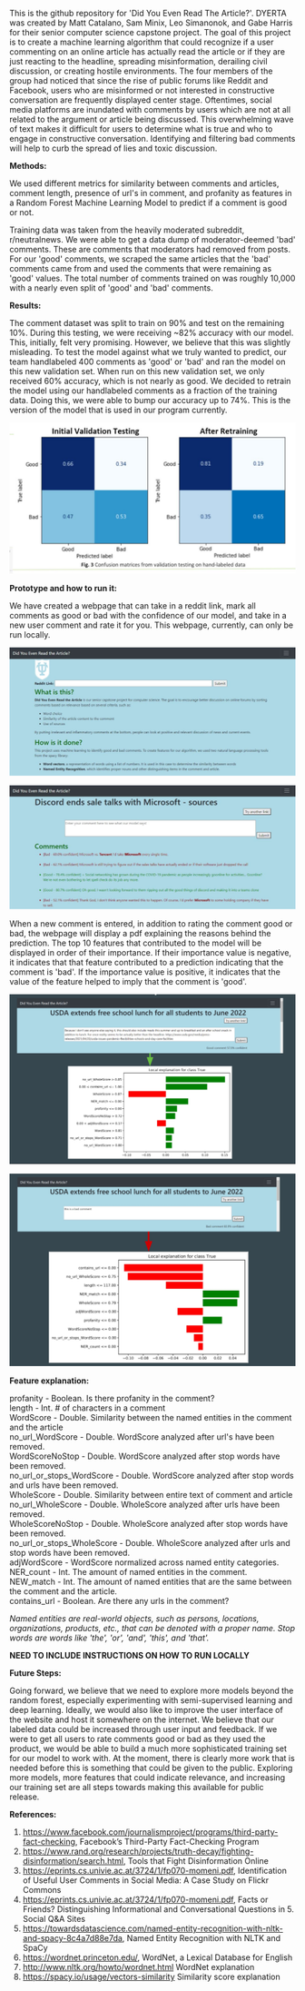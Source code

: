 This is the github repository for 'Did You Even Read The Article?'. DYERTA was created by Matt Catalano, Sam Minix, Leo Simanonok, and Gabe Harris for their senior computer science capstone project. The goal of this project is to create a machine learning algorithm that could recognize if a user commenting on an online article has actually read the article or if they are just reacting to the headline, spreading misinformation, derailing civil discussion, or creating hostile environments. The four members of the group had noticed that since the rise of public forums like Reddit and Facebook, users who are misinformed or not interested in constructive conversation are frequently displayed center stage. Oftentimes, social media platforms are inundated with comments by users which are not at all related to the argument or article being discussed. This overwhelming wave of text makes it difficult for users to determine what is true and who to engage in constructive conversation. Identifying and filtering bad comments will help to curb the spread of lies and toxic discussion.<br/>

**Methods:**

We used different metrics for similarity between comments and articles, comment length, presence of url's in comment, and profanity as features in a Random Forest Machine Learning Model to predict if a comment is good or not.

Training data was taken from the heavily moderated subreddit, r/neutralnews. We were able to get a data dump of moderator-deemed 'bad' comments. These are comments that moderators had removed from posts. For our 'good' comments, we scraped the same articles that the 'bad' comments came from and used the comments that were remaining as 'good' values. The total number of comments trained on was roughly 10,000 with a nearly even split of 'good' and 'bad' comments.<br/>


**Results:**

The comment dataset was split to train on 90% and test on the remaining 10%. During this testing, we were receiving ~82% accuracy with our model. This, initially, felt very promising. However, we believe that this was slightly misleading. To test the model against what we truly wanted to predict, our team handlabeled 400 comments as 'good' or 'bad' and ran the model on this new validation set. When run on this new validation set, we only received 60% accuracy, which is not nearly as good. We decided to retrain the model using our handlabeled comments as a fraction of the training data. Doing this, we were able to bump our accuracy up to 74%. This is the version of the model that is used in our program currently.<br/>

![alt text](https://github.com/mcatalano26/cmps-cap/blob/master/files/ReadImages/ConfusionMatrices.JPG)

**Prototype and how to run it:**

We have created a webpage that can take in a reddit link, mark all comments as good or bad with the confidence of our model, and take in a new user comment and rate it for you. This webpage, currently, can only be run locally.

![alt text](https://github.com/mcatalano26/cmps-cap/blob/master/files/ReadImages/HomePage.JPG)

![alt text](https://github.com/mcatalano26/cmps-cap/blob/master/files/ReadImages/LinkPage.JPG)

When a new comment is entered, in addition to rating the comment good or bad, the webpage will display a pdf explaining the reasons behind the prediction. The top 10 features that contributed to the model will be displayed in order of their importance. If their importance value is negative, it indicates that that feature contributed to a prediction indicating that the comment is 'bad'. If the importance value is positive, it indicates that the value of the feature helped to imply that the comment is 'good'.<br/>

![alt text](https://github.com/mcatalano26/cmps-cap/blob/master/files/ReadImages/GoodFeatureImportance.JPG)

![alt text](https://github.com/mcatalano26/cmps-cap/blob/master/files/ReadImages/BadFeatureImportance.JPG)

**Feature explanation:**

profanity - Boolean. Is there profanity in the comment?<br/>
length - Int. # of characters in a comment<br/>
WordScore - Double. Similarity between the named entities in the comment and the article<br/>
no_url_WordScore - Double. WordScore analyzed after url's have been removed.<br/>
WordScoreNoStop - Double. WordScore analyzed after stop words have been removed.<br/>
no_url_or_stops_WordScore - Double. WordScore analyzed after stop words and urls have been removed.<br/>
WholeScore - Double. Similarity between entire text of comment and article<br/>
no_url_WholeScore - Double. WholeScore analyzed after urls have been removed.<br/>
WholeScoreNoStop - Double. WholeScore analyzed after stop words have been removed.<br/>
no_url_or_stops_WholeScore - Double. WholeScore analyzed after urls and stop words have been removed.<br/>
adjWordScore - WordScore normalized across named entity categories.<br/>
NER_count - Int. The amount of named entities in the comment.<br/>
NEW_match - Int. The amount of named entities that are the same between the comment and the article.<br/>
contains_url - Boolean. Are there any urls in the comment?<br/>

*Named entities are real-world objects, such as persons, locations, organizations, products, etc., that can be denoted with a proper name. Stop words are words like 'the', 'or', 'and', 'this', and 'that'.*

**NEED TO INCLUDE INSTRUCTIONS ON HOW TO RUN LOCALLY**<br/>

**Future Steps:**

Going forward, we believe that we need to explore more models beyond the random forest, especially experimenting with semi-supervised learning and deep learning. Ideally, we would also like to improve the user interface of the website and host it somewhere on the internet. We believe that our labeled data could be increased through user input and feedback. If we were to get all users to rate comments good or bad as they used the product, we would be able to build a much more sophisticated training set for our model to work with. At the moment, there is clearly more work that is needed before this is something that could be given to the public. Exploring more models, more features that could indicate relevance, and increasing our training set are all steps towards making this available for public release.<br/>

**References:**

1. https://www.facebook.com/journalismproject/programs/third-party-fact-checking, Facebook’s Third-Party Fact-Checking Program
2. https://www.rand.org/research/projects/truth-decay/fighting-disinformation/search.html, Tools that Fight Disinformation Online
3. https://eprints.cs.univie.ac.at/3724/1/fp070-momeni.pdf, Identification of Useful User Comments in Social Media: A Case Study on Flickr Commons
4. https://eprints.cs.univie.ac.at/3724/1/fp070-momeni.pdf, Facts or Friends? Distinguishing Informational and Conversational Questions in 5. Social Q&A Sites
6. https://towardsdatascience.com/named-entity-recognition-with-nltk-and-spacy-8c4a7d88e7da, Named Entity Recognition with NLTK and SpaCy
7. https://wordnet.princeton.edu/, WordNet, a Lexical Database for English
8. http://www.nltk.org/howto/wordnet.html WordNet explanation
9. https://spacy.io/usage/vectors-similarity Similarity score explanation


